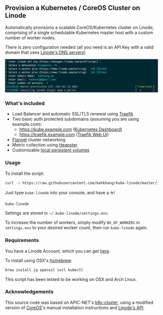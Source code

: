 ## Provision a Kubernetes / CoreOS Cluster on Linode

Automatically provisions a scalable CoreOS/Kubernetes cluster on Linode, comprising of a single schedulable Kubernetes master host with a custom number of worker nodes.

There is zero configuration needed (all you need is an API Key with a valid domain that uses [Linode's DNS servers](https://www.linode.com/docs/networking/dns/dns-manager-overview#set-domain-names-to-use-linodes-name-servers))

![Screenshot](screenshot.png)

### What's included
* Load Balancer and automatic SSL/TLS renewal using [Traefik](https://github.com/containous/traefik)
* Two basic auth protected subdomains (assuming you are using example.com):
  * https://kube.example.com ([Kubernetes Dashboard](https://github.com/kubernetes/dashboard))
  * https://traefik.example.com ([Traefik Web UI](https://github.com/containous/traefik#web-ui))
* [Flannel](https://github.com/coreos/flannel/blob/master/README.md) cluster networking
* Metric collection using [Heapster](https://github.com/kubernetes/heapster)
* Customizable [local persistent volumes](https://github.com/kubernetes-incubator/external-storage/blob/master/local-volume/README.md)

### Usage

To install the script:
```sh
curl -s https://raw.githubusercontent.com/kahkhang/kube-linode/master/install.sh | bash
```

Just type `kube-linode` into your console, and have a :coffee:!
```sh
kube-linode
```

Settings are stored in `~/.kube-linode/settings.env`.

To increase the number of workers, simply modify `NO_OF_WORKERS` in `settings.env` to your desired worker count, then run `kube-linode` again.

### Requirements
You have a Linode Account, which you can get [here](https://www.linode.com/?r=0affaec6ca42ca06f5f2c2d3d8d1ceb354e222c1).

To install using OSX's [homebrew](https://brew.sh/):
```sh
brew install jq openssl curl kubectl
```

This script has been tested to be working on OSX and Arch Linux.

### Acknowledgements
This source code was based on APIC-NET's [k8s-cluster](https://github.com/APNIC-net/linode-k8s-cluster), using a
modified version of [CoreOS](https://coreos.com/kubernetes/docs/latest/getting-started.html)'s manual installation instructions and [Linode's API](https://www.linode.com/api).
